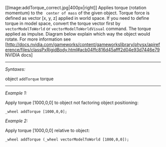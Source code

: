 [[Image:addTorque_correct.jpg|400px|right]]
Applies torque (rotation momentum) to the ` center of mass` of the given object. Torque force is defined as vector [x, y, z] applied in world space. If you need to define torque in model space, convert the torque vector first by `vectorModelToWorld` or `vectorModelToWorldVisual` command. The torque applied as impulse. Diagram below explain which way the object would rotate.  For more information see [http://docs.nvidia.com/gameworks/content/gameworkslibrary/physx/apireference/files/classPxRigidBody.html#acb04ffc816d45afff2d04e93d7446e79 NVIDIA docs] <br>


---
*Syntaxes:*

object `addTorque` torque

---
*Example 1:*

Apply torque [1000,0,0] to object not factoring object positioning:

```sqf
_wheel addTorque [1000,0,0];
```

*Example 2:*

Apply torque [1000,0,0] relative to object:

```sqf
_wheel addTorque (_wheel vectorModelToWorld [1000,0,0]);
```